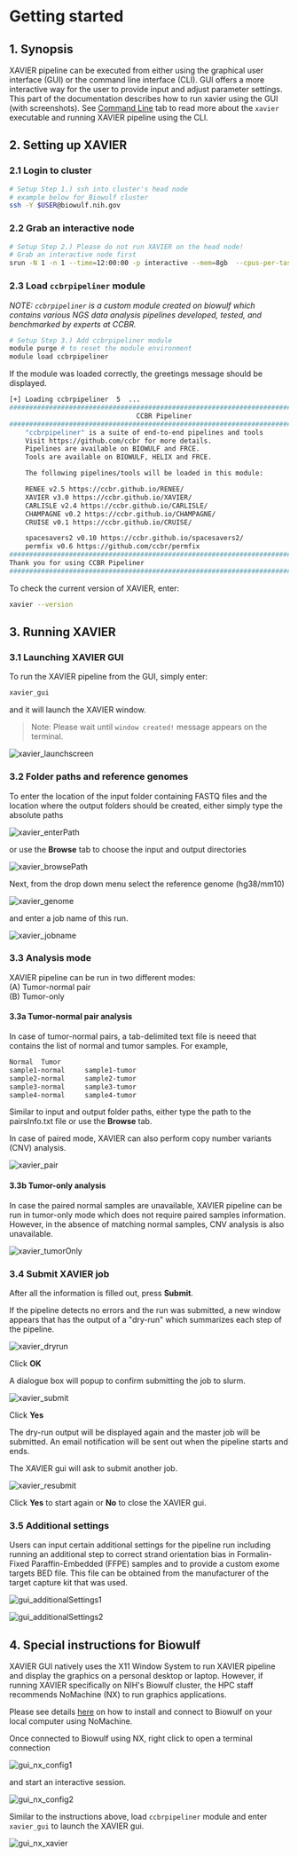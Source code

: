 # Getting started

## 1. Synopsis
XAVIER pipeline can be executed from either using the graphical user interface (GUI) or the command line interface (CLI). GUI offers a more interactive way for the user to provide input and adjust parameter settings.
This part of the documentation describes how to run xavier using the GUI (with screenshots). See [Command Line](run.md) tab to read more about the `xavier` executable and running XAVIER pipeline using the CLI.

## 2. Setting up XAVIER

### 2.1 Login to cluster
```bash
# Setup Step 1.) ssh into cluster's head node
# example below for Biowulf cluster
ssh -Y $USER@biowulf.nih.gov
```
### 2.2 Grab an interactive node
```bash 
# Setup Step 2.) Please do not run XAVIER on the head node!
# Grab an interactive node first
srun -N 1 -n 1 --time=12:00:00 -p interactive --mem=8gb  --cpus-per-task=4 --pty bash
```

### 2.3 Load `ccbrpipeliner` module

_NOTE: `ccbrpipeliner` is a custom module created on biowulf which contains various NGS data analysis pipelines developed, tested, and benchmarked by experts at CCBR._

```bash 
# Setup Step 3.) Add ccbrpipeliner module
module purge # to reset the module environment
module load ccbrpipeliner
```

If the module was loaded correctly, the greetings message should be displayed.

```bash
[+] Loading ccbrpipeliner  5  ... 
###########################################################################
                                CCBR Pipeliner
###########################################################################
    "ccbrpipeliner" is a suite of end-to-end pipelines and tools
    Visit https://github.com/ccbr for more details.
    Pipelines are available on BIOWULF and FRCE.
    Tools are available on BIOWULF, HELIX and FRCE.

    The following pipelines/tools will be loaded in this module:

    RENEE v2.5 https://ccbr.github.io/RENEE/
    XAVIER v3.0 https://ccbr.github.io/XAVIER/
    CARLISLE v2.4 https://ccbr.github.io/CARLISLE/
    CHAMPAGNE v0.2 https://ccbr.github.io/CHAMPAGNE/
    CRUISE v0.1 https://ccbr.github.io/CRUISE/

    spacesavers2 v0.10 https://ccbr.github.io/spacesavers2/
    permfix v0.6 https://github.com/ccbr/permfix
###########################################################################
Thank you for using CCBR Pipeliner
###########################################################################
```

To check the current version of XAVIER, enter: 
```bash
xavier --version
```

## 3. Running XAVIER

### 3.1 Launching XAVIER GUI

To run the XAVIER pipeline from the GUI, simply enter:
```bash
xavier_gui
```
and it will launch the XAVIER window.
> Note: Please wait until `window created!` message appears on the terminal.

![xavier_launchscreen](images/gui_launch.png)

### 3.2 Folder paths and reference genomes
To enter the location of the input folder containing FASTQ files and the location where the output folders should be created, either simply type the absolute paths

![xavier_enterPath](images/gui_path.png)

or use the **Browse** tab to choose the input and output directories

![xavier_browsePath](images/gui_browse.png)

Next, from the drop down menu select the reference genome (hg38/mm10)

![xavier_genome](images/gui_genome.png)

and enter a job name of this run.

![xavier_jobname](images/gui_jobname.png)

### 3.3 Analysis mode

XAVIER pipeline can be run in two different modes:\
(A) Tumor-normal pair \
(B) Tumor-only

#### 3.3a Tumor-normal pair analysis

In case of tumor-normal pairs, a tab-delimited text file is neeed that contains the list of normal and tumor samples. For example,
```bash
Normal  Tumor
sample1-normal     sample1-tumor
sample2-normal     sample2-tumor
sample3-normal     sample3-tumor
sample4-normal     sample4-tumor
```

Similar to input and output folder paths, either type the path to the pairsInfo.txt file or use the **Browse** tab.

In case of paired mode, XAVIER can also perform copy number variants (CNV) analysis.

![xavier_pair](images/gui_pair.png)

#### 3.3b Tumor-only analysis

In case the paired normal samples are unavailable, XAVIER pipeline can be run in tumor-only mode which does not require paired samples information. However, in the absence of matching normal samples, CNV analysis is also unavailable.

![xavier_tumorOnly](images/gui_tumorOnly.png)

### 3.4 Submit XAVIER job

After all the information is filled out, press **Submit**.

If the pipeline detects no errors and the run was submitted, a new window appears that has the output of a "dry-run" which summarizes each step of the pipeline. 

![xavier_dryrun](images/gui_dryrun.png)

Click **OK**

A dialogue box will popup to confirm submitting the job to slurm.

![xavier_submit](images/gui_submit.png)

Click **Yes**

The dry-run output will be displayed again and the master job will be submitted.
An email notification will be sent out when the pipeline starts and ends.

The XAVIER gui will ask to submit another job.

![xavier_resubmit](images/gui_resubmit.png)

Click **Yes** to start again or **No** to close the XAVIER gui.


### 3.5 Additional settings

Users can input certain additional settings for the pipeline run including running an additional step to correct strand orientation bias in Formalin-Fixed Paraffin-Embedded (FFPE) samples and to provide a custom exome targets BED file. This file can be obtained from the manufacturer of the target capture kit that was used.

![gui_additionalSettings1](images/gui_additionalSettings1.png)

![gui_additionalSettings2](images/gui_additionalSettings2.png)


## 4. Special instructions for Biowulf

XAVIER GUI natively uses the X11 Window System to run XAVIER pipeline and display the graphics on a personal desktop or laptop. However, if running XAVIER specifically on NIH's Biowulf cluster, the HPC staff recommends NoMachine (NX) to run graphics applications.

Please see details [here](https://hpc.nih.gov/docs/nx.html) on how to install and connect to Biowulf on your local computer using NoMachine.

Once connected to Biowulf using NX, right click to open a terminal connection

![gui_nx_config1](images/gui_nx_config1.png)

and start an interactive session.

![gui_nx_config2](images/gui_nx_config2.png)

Similar to the instructions above, load `ccbrpipeliner` module and enter `xavier_gui` to launch the XAVIER gui.

![gui_nx_xavier](images/gui_nx_xavier.png)
